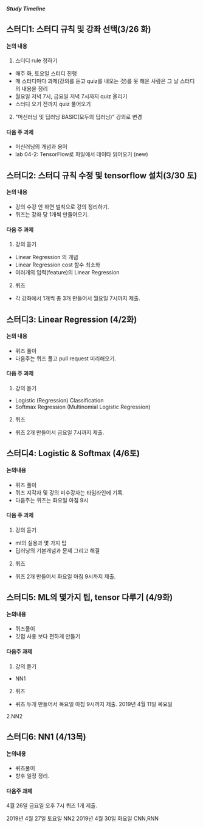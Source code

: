 ##### Study Timeline
## 스터디1: 스터디 규칙 및 강좌 선택(3/26 화)
#### 논의 내용  
1. 스터디 rule 정하기  
- 매주 화, 토요일 스터디 진행
- 매 스터디마다 과제(강의를 듣고 quiz를 내오는 것)를 못 해온 사람은 그 날 스터디의 내용을 정리
- 월요일 저녁 7시, 금요일 저녁 7시까지 quiz 올리기  
- 스터디 오기 전까지 quiz 풀어오기
 
2. "머신러닝 및 딥러닝 BASIC(모두의 딥러닝)" 강의로 변경

#### 다음 주 과제  
- 머신러닝의 개념과 용어
- lab 04-2: TensorFlow로 파일에서 데이타 읽어오기 (new)

## 스터디2: 스터디 규칙 수정 및 tensorflow 설치(3/30 토)

#### 논의 내용  
- 강의 수강 안 하면 벌칙으로 강의 정리하기. 
- 퀴즈는 강좌 당 1개씩 만들어오기.

#### 다음 주 과제  
1. 강의 듣기
- Linear Regression 의 개념
- Linear Regression cost 함수 최소화
- 여러개의 입력(feature)의 Linear Regression

2. 퀴즈
- 각 강좌에서 1개씩 총 3개 만들어서 월요일 7시까지 제출.

## 스터디3: Linear Regression (4/2화)

#### 논의 내용
- 퀴즈 풀이
- 다음주는 퀴즈 풀고 pull request 미리해오기.

#### 다음 주 과제  
1. 강의 듣기
- Logistic (Regression) Classification
- Softmax Regression (Multinomial Logistic Regression)

2. 퀴즈
- 퀴즈 2개 만들어서 금요일 7시까지 제출. 


## 스터디4: Logistic & Softmax (4/6토) 

#### 논의내용
- 퀴즈 풀이
- 퀴즈 지각자 및 강의 미수강자는 타임라인에 기록.
- 다음주는 퀴즈는 화요일 아침 9시 

#### 다음 주 과제

1. 강의 듣기
- ml의 실용과 몇 가지 팁  
- 딥러닝의 기본개념과 문제 그리고 해결 

2. 퀴즈
- 퀴즈 2개 만들어서 화요일 아침 9시까지 제출. 

## 스터디5: ML의 몇가지 팁, tensor 다루기 (4/9화) 

#### 논의내용
- 퀴즈풀이
- 깃헙 사용 보다 편하게 만들기

#### 다음주 과제

1. 강의 듣기
- NN1

2. 퀴즈
- 퀴즈 두개 만들어서 목요일 아침 9시까지 제출.
2019년 4월 11일 목요일  

2.NN2

## 스터디6: NN1 (4/13목)

#### 논의내용
- 퀴즈풀이
- 향후 일정 정리.

#### 다음주 과제
4월 26일 금요일 오후 7시 퀴즈 1개 제출.

2019년 4월 27일 토요일
NN2
2019년 4월 30일 화요일
CNN,RNN


